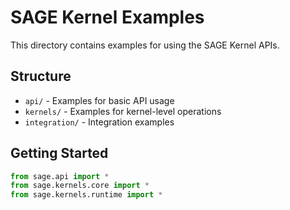 # SAGE Kernel Examples

This directory contains examples for using the SAGE Kernel APIs.

## Structure

- `api/` - Examples for basic API usage
- `kernels/` - Examples for kernel-level operations
- `integration/` - Integration examples

## Getting Started

```python
from sage.api import *
from sage.kernels.core import *
from sage.kernels.runtime import *
```
